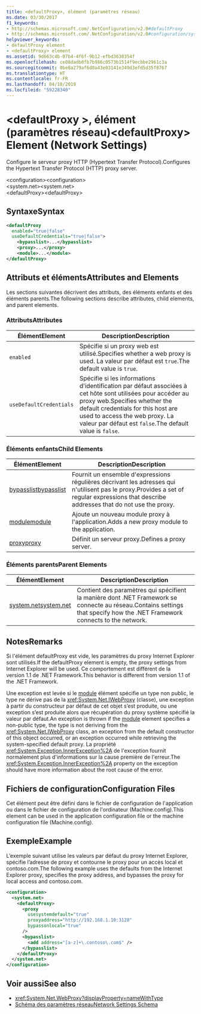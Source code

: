 ```yaml
---
title: <defaultProxy>, élément (paramètres réseau)
ms.date: 03/30/2017
f1_keywords:
- http://schemas.microsoft.com/.NetConfiguration/v2.0#defaultProxy
- http://schemas.microsoft.com/.NetConfiguration/v2.0#configuration/system.net/defaultProxy
helpviewer_keywords:
- defaultProxy element
- <defaultProxy> element
ms.assetid: 9d663c4b-07b4-4f6f-9b12-efbd3630354f
ms.openlocfilehash: ce08dadb0fb7b986c0573b1514f9ecbbe2961c3a
ms.sourcegitcommit: 0be8a279af6d8a43e03141e349d3efd5d35f8767
ms.translationtype: HT
ms.contentlocale: fr-FR
ms.lasthandoff: 04/18/2019
ms.locfileid: "59228340"
---
```

# <a name="defaultproxy-element-network-settings"></a><span data-ttu-id="286f1-102">\<defaultProxy >, élément (paramètres réseau)</span><span class="sxs-lookup"><span data-stu-id="286f1-102">\<defaultProxy> Element (Network Settings)</span></span>
<span data-ttu-id="286f1-103">Configure le serveur proxy HTTP (Hypertext Transfer Protocol).</span><span class="sxs-lookup"><span data-stu-id="286f1-103">Configures the Hypertext Transfer Protocol (HTTP) proxy server.</span></span>  
  
 <span data-ttu-id="286f1-104">\<configuration></span><span class="sxs-lookup"><span data-stu-id="286f1-104">\<configuration></span></span>  
<span data-ttu-id="286f1-105">\<system.net></span><span class="sxs-lookup"><span data-stu-id="286f1-105">\<system.net></span></span>  
<span data-ttu-id="286f1-106">\<defaultProxy></span><span class="sxs-lookup"><span data-stu-id="286f1-106">\<defaultProxy></span></span>  
  
## <a name="syntax"></a><span data-ttu-id="286f1-107">Syntaxe</span><span class="sxs-lookup"><span data-stu-id="286f1-107">Syntax</span></span>  
  
```xml  
<defaultProxy  
  enabled="true|false"  
  useDefaultCredentials="true|false">  
    <bypasslist>...</bypasslist>  
    <proxy>...</proxy>  
    <module>...</module>  
</defaultProxy>
```  
  
## <a name="attributes-and-elements"></a><span data-ttu-id="286f1-108">Attributs et éléments</span><span class="sxs-lookup"><span data-stu-id="286f1-108">Attributes and Elements</span></span>  
 <span data-ttu-id="286f1-109">Les sections suivantes décrivent des attributs, des éléments enfants et des éléments parents.</span><span class="sxs-lookup"><span data-stu-id="286f1-109">The following sections describe attributes, child elements, and parent elements.</span></span>  
  
### <a name="attributes"></a><span data-ttu-id="286f1-110">Attributs</span><span class="sxs-lookup"><span data-stu-id="286f1-110">Attributes</span></span>  
  
|<span data-ttu-id="286f1-111">**Élément**</span><span class="sxs-lookup"><span data-stu-id="286f1-111">**Element**</span></span>|<span data-ttu-id="286f1-112">**Description**</span><span class="sxs-lookup"><span data-stu-id="286f1-112">**Description**</span></span>|  
|-----------------|---------------------|  
|`enabled`|<span data-ttu-id="286f1-113">Spécifie si un proxy web est utilisé.</span><span class="sxs-lookup"><span data-stu-id="286f1-113">Specifies whether a web proxy is used.</span></span> <span data-ttu-id="286f1-114">La valeur par défaut est `true`.</span><span class="sxs-lookup"><span data-stu-id="286f1-114">The default value is `true`.</span></span>|  
|`useDefaultCredentials`|<span data-ttu-id="286f1-115">Spécifie si les informations d'identification par défaut associées à cet hôte sont utilisées pour accéder au proxy web.</span><span class="sxs-lookup"><span data-stu-id="286f1-115">Specifies whether the default credentials for this host are used to access the web proxy.</span></span> <span data-ttu-id="286f1-116">La valeur par défaut est `false`.</span><span class="sxs-lookup"><span data-stu-id="286f1-116">The default value is `false`.</span></span>|  
  
### <a name="child-elements"></a><span data-ttu-id="286f1-117">Éléments enfants</span><span class="sxs-lookup"><span data-stu-id="286f1-117">Child Elements</span></span>  
  
|<span data-ttu-id="286f1-118">**Élément**</span><span class="sxs-lookup"><span data-stu-id="286f1-118">**Element**</span></span>|<span data-ttu-id="286f1-119">**Description**</span><span class="sxs-lookup"><span data-stu-id="286f1-119">**Description**</span></span>|  
|-----------------|---------------------|  
|[<span data-ttu-id="286f1-120">bypasslist</span><span class="sxs-lookup"><span data-stu-id="286f1-120">bypasslist</span></span>](../../../../../docs/framework/configure-apps/file-schema/network/bypasslist-element-network-settings.md)|<span data-ttu-id="286f1-121">Fournit un ensemble d'expressions régulières décrivant les adresses qui n'utilisent pas le proxy.</span><span class="sxs-lookup"><span data-stu-id="286f1-121">Provides a set of regular expressions that describe addresses that do not use the proxy.</span></span>|  
|[<span data-ttu-id="286f1-122">module</span><span class="sxs-lookup"><span data-stu-id="286f1-122">module</span></span>](../../../../../docs/framework/configure-apps/file-schema/network/module-element-network-settings.md)|<span data-ttu-id="286f1-123">Ajoute un nouveau module proxy à l'application.</span><span class="sxs-lookup"><span data-stu-id="286f1-123">Adds a new proxy module to the application.</span></span>|  
|[<span data-ttu-id="286f1-124">proxy</span><span class="sxs-lookup"><span data-stu-id="286f1-124">proxy</span></span>](../../../../../docs/framework/configure-apps/file-schema/network/proxy-element-network-settings.md)|<span data-ttu-id="286f1-125">Définit un serveur proxy.</span><span class="sxs-lookup"><span data-stu-id="286f1-125">Defines a proxy server.</span></span>|  
  
### <a name="parent-elements"></a><span data-ttu-id="286f1-126">Éléments parents</span><span class="sxs-lookup"><span data-stu-id="286f1-126">Parent Elements</span></span>  
  
|<span data-ttu-id="286f1-127">**Élément**</span><span class="sxs-lookup"><span data-stu-id="286f1-127">**Element**</span></span>|<span data-ttu-id="286f1-128">**Description**</span><span class="sxs-lookup"><span data-stu-id="286f1-128">**Description**</span></span>|  
|-----------------|---------------------|  
|[<span data-ttu-id="286f1-129">system.net</span><span class="sxs-lookup"><span data-stu-id="286f1-129">system.net</span></span>](../../../../../docs/framework/configure-apps/file-schema/network/system-net-element-network-settings.md)|<span data-ttu-id="286f1-130">Contient des paramètres qui spécifient la manière dont .NET Framework se connecte au réseau.</span><span class="sxs-lookup"><span data-stu-id="286f1-130">Contains settings that specify how the .NET Framework connects to the network.</span></span>|  
  
## <a name="remarks"></a><span data-ttu-id="286f1-131">Notes</span><span class="sxs-lookup"><span data-stu-id="286f1-131">Remarks</span></span>  
 <span data-ttu-id="286f1-132">Si l'élément defaultProxy est vide, les paramètres du proxy Internet Explorer sont utilisés.</span><span class="sxs-lookup"><span data-stu-id="286f1-132">If the defaultProxy element is empty, the proxy settings from Internet Explorer will be used.</span></span> <span data-ttu-id="286f1-133">Ce comportement est différent de la version 1.1 de .NET Framework.</span><span class="sxs-lookup"><span data-stu-id="286f1-133">This behavior is different from version 1.1 of the .NET Framework.</span></span>  
  
 <span data-ttu-id="286f1-134">Une exception est levée si le [module](../../../../../docs/framework/configure-apps/file-schema/network/module-element-network-settings.md) élément spécifie un type non public, le type ne dérive pas de la <xref:System.Net.IWebProxy> (classe), une exception à partir du constructeur par défaut de cet objet s’est produite, ou une exception s’est produite alors que récupération du proxy système spécifié la valeur par défaut.</span><span class="sxs-lookup"><span data-stu-id="286f1-134">An exception is thrown if the [module](../../../../../docs/framework/configure-apps/file-schema/network/module-element-network-settings.md) element specifies a non-public type, the type is not deriving from the <xref:System.Net.IWebProxy> class, an exception from the default constructor of this object occurred, or an exception occurred while retrieving the system-specified default proxy.</span></span> <span data-ttu-id="286f1-135">La propriété <xref:System.Exception.InnerException%2A> de l'exception fournit normalement plus d'informations sur la cause première de l'erreur.</span><span class="sxs-lookup"><span data-stu-id="286f1-135">The <xref:System.Exception.InnerException%2A> property on the exception should have more information about the root cause of the error.</span></span>  
  
## <a name="configuration-files"></a><span data-ttu-id="286f1-136">Fichiers de configuration</span><span class="sxs-lookup"><span data-stu-id="286f1-136">Configuration Files</span></span>  
 <span data-ttu-id="286f1-137">Cet élément peut être défini dans le fichier de configuration de l'application ou dans le fichier de configuration de l'ordinateur (Machine.config).</span><span class="sxs-lookup"><span data-stu-id="286f1-137">This element can be used in the application configuration file or the machine configuration file (Machine.config).</span></span>  
  
## <a name="example"></a><span data-ttu-id="286f1-138">Exemple</span><span class="sxs-lookup"><span data-stu-id="286f1-138">Example</span></span>  
 <span data-ttu-id="286f1-139">L’exemple suivant utilise les valeurs par défaut du proxy Internet Explorer, spécifie l’adresse de proxy et contourne le proxy pour un accès local et contoso.com.</span><span class="sxs-lookup"><span data-stu-id="286f1-139">The following example uses the defaults from the Internet Explorer proxy, specifies the proxy address, and bypasses the proxy for local access and contoso.com.</span></span>  
  
```xml  
<configuration>  
  <system.net>  
    <defaultProxy>  
      <proxy  
        usesystemdefault="true"  
        proxyaddress="http://192.168.1.10:3128"  
        bypassonlocal="true"  
      />  
      <bypasslist>  
        <add address="[a-z]+\.contoso\.com$" />  
      </bypasslist>  
    </defaultProxy>  
  </system.net>  
</configuration>  
```  
  
## <a name="see-also"></a><span data-ttu-id="286f1-140">Voir aussi</span><span class="sxs-lookup"><span data-stu-id="286f1-140">See also</span></span>

- <xref:System.Net.WebProxy?displayProperty=nameWithType>
- [<span data-ttu-id="286f1-141">Schéma des paramètres réseau</span><span class="sxs-lookup"><span data-stu-id="286f1-141">Network Settings Schema</span></span>](../../../../../docs/framework/configure-apps/file-schema/network/index.md)
